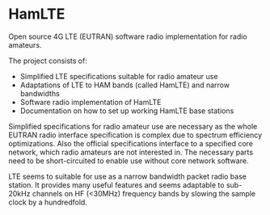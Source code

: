 # HamLTE
Open source 4G LTE (EUTRAN) software radio implementation for radio amateurs.

The project consists of:
 * Simplified LTE specifications suitable for radio amateur use
 * Adaptations of LTE to HAM bands (called HamLTE) and narrow bandwidths
 * Software radio implementation of HamLTE
 * Documentation on how to set up working HamLTE base stations

Simplified specifications for radio amateur use are necessary as the whole
EUTRAN radio interface specification is complex due to spectrum efficiency
optimizations. Also the official specifications interface to a specified core
network, which radio amateurs are not interested in. The necessary parts need
to be short-circuited to enable use without core network software.

LTE seems to suitable for use as a narrow bandwidth packet radio base station.
It provides many useful features and seems adaptable to sub-20kHz channels on
HF (\<30MHz) frequency bands by slowing the sample clock by a hundredfold.

